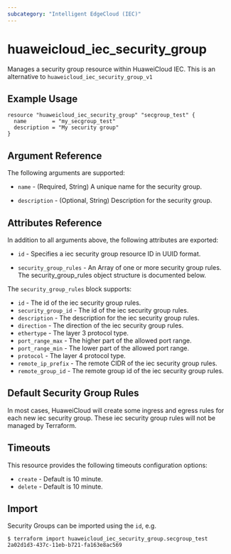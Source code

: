 ```yaml
---
subcategory: "Intelligent EdgeCloud (IEC)"
---
```


# huaweicloud\_iec\_security\_group

Manages a security group resource within HuaweiCloud IEC.
This is an alternative to `huaweicloud_iec_security_group_v1`

## Example Usage

```hcl
resource "huaweicloud_iec_security_group" "secgroup_test" {
  name        = "my_secgroup_test"
  description = "My security group"
}
```

## Argument Reference

The following arguments are supported:

* `name` - (Required, String) A unique name for the security group.

* `description` - (Optional, String) Description for the security group.

## Attributes Reference

In addition to all arguments above, the following attributes are exported:

* `id` - Specifies a iec security group resource ID in UUID format.

* `security_group_rules` - An Array of one or more security group rules. The security_group_rules object structure is documented below.

The `security_group_rules` block supports:

* `id` - The id of the iec security group rules.
* `security_group_id` - The id of the iec security group rules.
* `description` - The description for the iec security group rules.
* `direction` - The direction of the iec security group rules.
* `ethertype` - The layer 3 protocol type.
* `port_range_max` - The higher part of the allowed port range.
* `port_range_min` - The lower part of the allowed port range.
* `protocol` - The layer 4 protocol type.
* `remote_ip_prefix` - The remote CIDR of the iec security group rules.
* `remote_group_id` - The remote group id of the iec security group rules.

## Default Security Group Rules

In most cases, HuaweiCloud will create some ingress and egress rules for each new iec security group. These iec security group rules will not be managed by Terraform.


## Timeouts

This resource provides the following timeouts configuration options:
- `create` - Default is 10 minute.
- `delete` - Default is 10 minute.

## Import

Security Groups can be imported using the `id`, e.g.

```
$ terraform import huaweicloud_iec_security_group.secgroup_test 2a02d1d3-437c-11eb-b721-fa163e8ac569
```
